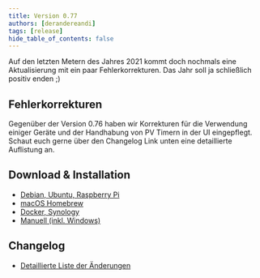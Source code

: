 ```yaml
---
title: Version 0.77
authors: [derandereandi]
tags: [release]
hide_table_of_contents: false
---
```


Auf den letzten Metern des Jahres 2021 kommt doch nochmals eine Aktualisierung mit ein paar Fehlerkorrekturen. Das Jahr soll ja schließlich positiv enden ;)

## Fehlerkorrekturen

Gegenüber der Version 0.76 haben wir Korrekturen für die Verwendung einiger Geräte und der Handhabung von PV Timern in der UI eingepflegt. Schaut euch gerne über den Changelog Link unten eine detaillierte Auflistung an.

## Download & Installation

- [Debian, Ubuntu, Raspberry Pi](/docs/installation/linux)
- [macOS Homebrew](/docs/installation/macos)
- [Docker, Synology](/docs/installation/docker)
- [Manuell (inkl. Windows)](/docs/installation/manual)

## Changelog

- [Detaillierte Liste der Änderungen](https://github.com/evcc-io/evcc/releases/tag/0.77)
